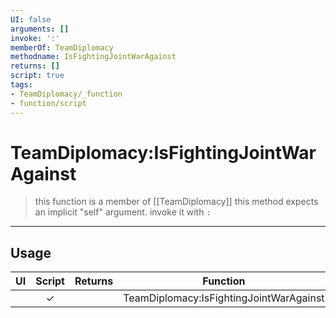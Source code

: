 ```yaml
---
UI: false
arguments: []
invoke: ':'
memberOf: TeamDiplomacy
methodname: IsFightingJointWarAgainst
returns: []
script: true
tags:
- TeamDiplomacy/_function
- function/script
---
```

# TeamDiplomacy:IsFightingJointWarAgainst
> this function is a member of [[TeamDiplomacy]]
> this method expects an implicit "self" argument. invoke it with `:`
-----
## Usage
|  UI | Script | Returns | Function | Arguments |
|:---:|:------:|-------:|:--------:|:---------|
| |✓||TeamDiplomacy:IsFightingJointWarAgainst||
